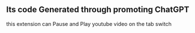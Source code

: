 ## Its code Generated through promoting ChatGPT

this extension can Pause and Play youtube video on the tab switch
